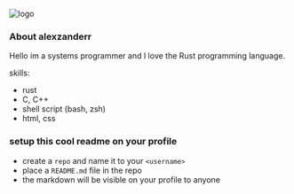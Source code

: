 

![logo](https://github.com/alexzanderr/alexzanderr/blob/main/static/img/logo/alexzanderr-github-logo.png?raw=True)

### About alexzanderr
Hello im a systems programmer and I love the Rust programming language.

skills:
- rust
- C, C++
- shell script (bash, zsh)
- html, css

<!--
<p align="center">
    <a href="https://choosealicense.com/licenses/mit/" alt="License: MIT">
        <img src="https://img.shields.io/badge/license-MIT-green.svg" />
    </a>
    <br>
    <a href="https://www.rust-lang.org">
        <img src="https://img.shields.io/badge/rustc-1.60+-yellow?logo=rust">
    </a>
    <br>
    <a href="https://www.rust-lang.org">
        <img src="https://img.shields.io/maintenance/yes/2022">
    </a>
</p> -->





### setup this cool readme on your profile
- create a `repo` and name it to your `<username>`
- place a `README.md` file in the repo
- the markdown will be visible on your profile to anyone